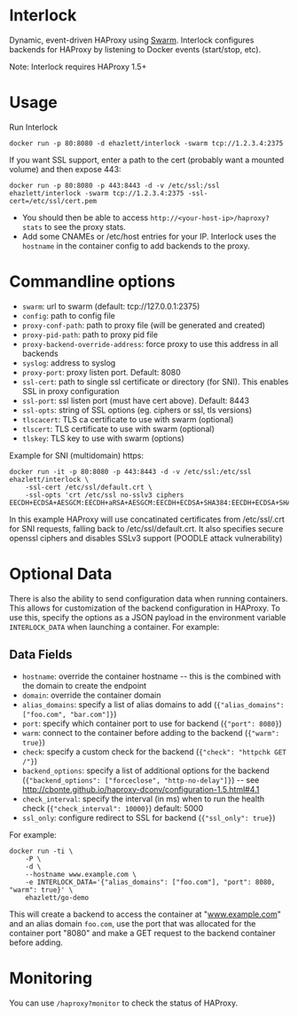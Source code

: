 # Interlock
Dynamic, event-driven HAProxy using [Swarm](https://github.com/docker/swarm).  Interlock configures backends for HAProxy by listening to Docker events (start/stop, etc).

Note: Interlock requires HAProxy 1.5+

# Usage
Run Interlock

`docker run -p 80:8080 -d ehazlett/interlock -swarm tcp://1.2.3.4:2375`

If you want SSL support, enter a path to the cert (probably want a mounted volume) and then expose 443:

`docker run -p 80:8080 -p 443:8443 -d -v /etc/ssl:/ssl ehazlett/interlock -swarm tcp://1.2.3.4:2375 -ssl-cert=/etc/ssl/cert.pem`

* You should then be able to access `http://<your-host-ip>/haproxy?stats` to see the proxy stats.
* Add some CNAMEs or /etc/host entries for your IP.  Interlock uses the `hostname` in the container config to add backends to the proxy.

# Commandline options

* `swarm`: url to swarm (default: tcp://127.0.0.1:2375)
* `config`: path to config file
* `proxy-conf-path`: path to proxy file (will be generated and created)
* `proxy-pid-path`: path to proxy pid file
* `proxy-backend-override-address`: force proxy to use this address in all backends
* `syslog`: address to syslog
* `proxy-port`: proxy listen port. Default: 8080
* `ssl-cert`: path to single ssl certificate or directory (for SNI). This enables SSL in proxy configuration
* `ssl-port`: ssl listen port (must have cert above). Default: 8443
* `ssl-opts`: string of SSL options (eg. ciphers or ssl, tls versions)
* `tlscacert`: TLS ca certificate to use with swarm (optional)
* `tlscert`: TLS certificate to use with swarm (optional)
* `tlskey`: TLS key to use with swarm (options)

Example for SNI (multidomain) https:

```
docker run -it -p 80:8080 -p 443:8443 -d -v /etc/ssl:/etc/ssl ehazlett/interlock \
    -ssl-cert /etc/ssl/default.crt \
    -ssl-opts 'crt /etc/ssl no-sslv3 ciphers EECDH+ECDSA+AESGCM:EECDH+aRSA+AESGCM:EECDH+ECDSA+SHA384:EECDH+ECDSA+SHA256:EECDH+aRSA+SHA384:EECDH+aRSA+SHA256:EECDH+aRSA+RC4:EECDH:EDH+aRSA:RC4:!aNULL:!eNULL:!LOW:!3DES:!MD5:!EXP:!PSK:!SRP:!DSS'
```

In this example HAProxy will use concatinated certificates from /etc/ssl/<hostname>.crt for SNI requests, falling back to /etc/ssl/default.crt.  It also specifies secure openssl ciphers and disables SSLv3 support (POODLE attack vulnerability)


# Optional Data
There is also the ability to send configuration data when running containers.  This allows for customization of the backend configuration in HAProxy.  To use this, specify the options as a JSON payload in the environment variable `INTERLOCK_DATA` when launching a container.  For example:

## Data Fields

* `hostname`: override the container hostname -- this is the combined with the domain to create the endpoint
* `domain`: override the container domain
* `alias_domains`: specify a list of alias domains to add (`{"alias_domains": ["foo.com", "bar.com"]}`)
* `port`: specify which container port to use for backend (`{"port": 8080}`)
* `warm`: connect to the container before adding to the backend (`{"warm": true}`)
* `check`: specify a custom check for the backend (`{"check": "httpchk GET /"}`)
* `backend_options`: specify a list of additional options for the backend (`{"backend_options": ["forceclose", "http-no-delay"]}`) -- see http://cbonte.github.io/haproxy-dconv/configuration-1.5.html#4.1
* `check_interval`: specify the interval (in ms) when to run the health check (`{"check_interval": 10000}`)  default: 5000
* `ssl_only`: configure redirect to SSL for backend (`{"ssl_only": true}`)

For example:

```
docker run -ti \
    -P \
    -d \
    --hostname www.example.com \
    -e INTERLOCK_DATA='{"alias_domains": ["foo.com"], "port": 8080, "warm": true}' \
    ehazlett/go-demo
```

This will create a backend to access the container at "www.example.com" and an alias domain `foo.com`, use the port that was allocated for the container port "8080" and make a GET request to the backend container before adding.

# Monitoring
You can use `/haproxy?monitor` to check the status of HAProxy.
